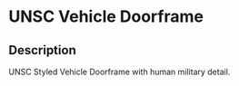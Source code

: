 # UNSC Vehicle Doorframe

## Description

UNSC Styled Vehicle Doorframe with human military detail.
